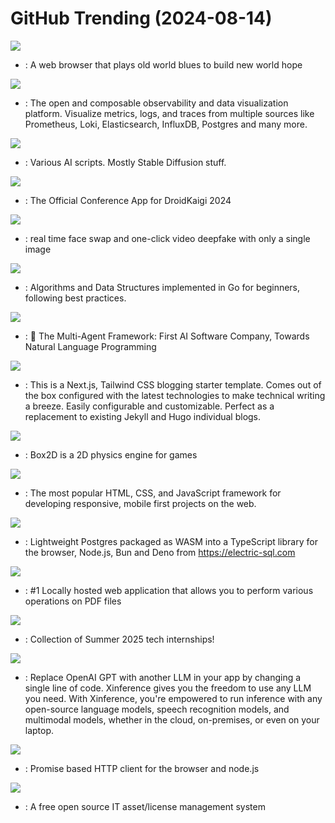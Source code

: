 # GitHub Trending (2024-08-14)

![](https://img.shields.io/badge/Rust-New%201-green?style=flat-square&logo=appveyor)
- [](https://github.comundefined): A web browser that plays old world blues to build new world hope

![](https://img.shields.io/badge/TypeScript-New%2020-green?style=flat-square&logo=appveyor)
- [](https://github.comundefined): The open and composable observability and data visualization platform. Visualize metrics, logs, and traces from multiple sources like Prometheus, Loki, Elasticsearch, InfluxDB, Postgres and many more.

![](https://img.shields.io/badge/Python-New%20228-green?style=flat-square&logo=appveyor)
- [](https://github.comundefined): Various AI scripts. Mostly Stable Diffusion stuff.

![](https://img.shields.io/badge/Kotlin-New%2092-green?style=flat-square&logo=appveyor)
- [](https://github.comundefined): The Official Conference App for DroidKaigi 2024

![](https://img.shields.io/badge/Python-New%201-green?style=flat-square&logo=appveyor)
- [](https://github.comundefined): real time face swap and one-click video deepfake with only a single image

![](https://img.shields.io/badge/Go-New%20201-green?style=flat-square&logo=appveyor)
- [](https://github.comundefined): Algorithms and Data Structures implemented in Go for beginners, following best practices.

![](https://img.shields.io/badge/Python-New%2048-green?style=flat-square&logo=appveyor)
- [](https://github.comundefined): 🌟 The Multi-Agent Framework: First AI Software Company, Towards Natural Language Programming

![](https://img.shields.io/badge/TypeScript-New%2039-green?style=flat-square&logo=appveyor)
- [](https://github.comundefined): This is a Next.js, Tailwind CSS blogging starter template. Comes out of the box configured with the latest technologies to make technical writing a breeze. Easily configurable and customizable. Perfect as a replacement to existing Jekyll and Hugo individual blogs.

![](https://img.shields.io/badge/C-New%20114-green?style=flat-square&logo=appveyor)
- [](https://github.comundefined): Box2D is a 2D physics engine for games

![](https://img.shields.io/badge/JavaScript-New%20143-green?style=flat-square&logo=appveyor)
- [](https://github.comundefined): The most popular HTML, CSS, and JavaScript framework for developing responsive, mobile first projects on the web.

![](https://img.shields.io/badge/PLpgSQL-New%20551-green?style=flat-square&logo=appveyor)
- [](https://github.comundefined): Lightweight Postgres packaged as WASM into a TypeScript library for the browser, Node.js, Bun and Deno from https://electric-sql.com

![](https://img.shields.io/badge/Java-New%20279-green?style=flat-square&logo=appveyor)
- [](https://github.comundefined): #1 Locally hosted web application that allows you to perform various operations on PDF files

![](https://img.shields.io/badge/none-New%2088-green?style=flat-square&logo=appveyor)
- [](https://github.comundefined): Collection of Summer 2025 tech internships!

![](https://img.shields.io/badge/Python-New%2015-green?style=flat-square&logo=appveyor)
- [](https://github.comundefined): Replace OpenAI GPT with another LLM in your app by changing a single line of code. Xinference gives you the freedom to use any LLM you need. With Xinference, you're empowered to run inference with any open-source language models, speech recognition models, and multimodal models, whether in the cloud, on-premises, or even on your laptop.

![](https://img.shields.io/badge/JavaScript-New%2027-green?style=flat-square&logo=appveyor)
- [](https://github.comundefined): Promise based HTTP client for the browser and node.js

![](https://img.shields.io/badge/PHP-New%2025-green?style=flat-square&logo=appveyor)
- [](https://github.comundefined): A free open source IT asset/license management system

